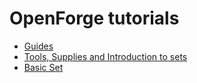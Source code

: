 # OpenForge tutorials

* [Guides](guides/README.md)
* [Tools, Supplies and Introduction to sets](sets/README.md)
* [Basic Set](sets/basic.md)
